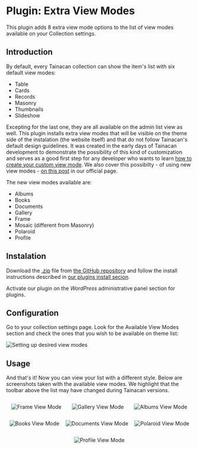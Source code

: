 # Plugin: Extra View Modes

This plugin adds 8 extra view mode options to the list of view modes available on your Collection settings.

## Introduction

By default, every Tainacan collection can show the item's list with six default view modes:

* Table
* Cards
* Records
* Masonry
* Thumbnails
* Slideshow

Excepting for the last one, they are all available on the admin list view as well. This plugin installs extra view modes that will be visible on the theme side of the instalation (the website itself) and that do not follow Tainacan's default design guidelines. It was created in the early days of Tainacan development to demonstrate the possibility of this kind of customization and serves as a good first step for any developer who wants to learn [how to create your custom view mode](/dev/extra-view-modes). We also cover this possibilty - of using new view modes - [on this post](https://tainacan.org/blog/2018/06/13/custom-view-modes-how-will-the-world-see-your-collection/) in our official page.

The new view modes available are:

* Albums
* Books
* Documents
* Gallery
* Frame
* Mosaic (different from Masonry)
* Polaroid
* Profile

## Instalation

Download the [.zip](https://github.com/tainacan/tainacan-extra-viewmodes/archive/master.zip) file from [the GitHub repository](https://github.com/tainacan/tainacan-extra-viewmodes) and follow the install instructions described in [our plugins install secion](/plugins#instaling-a-plugin).

Activate our plugin on the *WordPress* administrative panel section for plugins.

## Configuration

Go to your collection settings page. Look for the Available View Modes section and check the ones that you wish to be available on theme list:

![Setting up desired view modes](/_assets/images/plugins_extra_view_modes_1.png ':size=420')

## Usage

And that's it! Now you can view your list with a different style. Below are screenshots taken with the available view modes. We highlight that the toolbar above the list may have changed during Tainacan versions.

<div style="display: flex;flex-wrap: wrap; justify-content: space-around;">

![Frame View Mode](/dev/_assets/images/Example_of_an_Extra_View_Mode.jpeg ':size=280')

![Gallery View Mode](/_assets/images/plugins_extra_view_modes_5.jpg ':size=280')

![Albums View Mode](/_assets/images/plugins_extra_view_modes_7.jpg ':size=280')

![Books View Mode](/_assets/images/plugins_extra_view_modes_8.jpg ':size=280')

![Documents View Mode](/_assets/images/plugins_extra_view_modes_9.jpg ':size=280')

![Polaroid View Mode](/_assets/images/plugins_extra_view_modes_4.jpg ':size=280')

![Profile View Mode](/_assets/images/plugins_extra_view_modes_6.jpg ':size=280')

</div>

